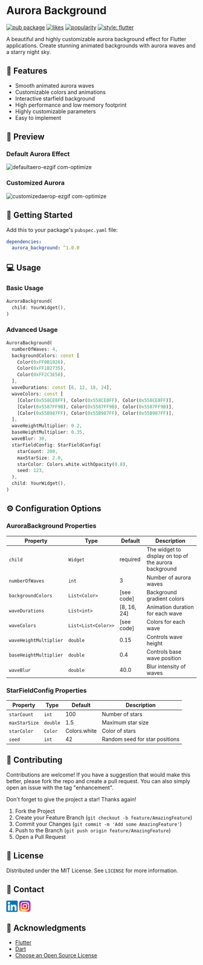 

# Aurora Background

[![pub package](https://img.shields.io/pub/v/aurora_background.svg)](https://pub.dev/packages/aurora_background)
[![likes](https://img.shields.io/pub/likes/aurora_background?label=likes)](https://pub.dev/packages/aurora_background/score)
[![popularity](https://img.shields.io/pub/popularity/aurora_background?label=popularity)](https://pub.dev/packages/aurora_background/score)
[![style: flutter](https://img.shields.io/badge/style-flutter-blue)](https://flutter.dev)

A beautiful and highly customizable aurora background effect for Flutter applications. Create stunning animated backgrounds with aurora waves and a starry night sky.

## 🌟 Features

- Smooth animated aurora waves
- Customizable colors and animations
- Interactive starfield background
- High performance and low memory footprint
- Highly customizable parameters
- Easy to implement

## 📱 Preview

### Default Aurora Effect

 ![defaultaero-ezgif com-optimize](https://github.com/user-attachments/assets/43520f1b-efb1-4865-8a5c-9b76a43ef5df)



### Customized Aurora
![customizedaerop-ezgif com-optimize](https://github.com/user-attachments/assets/89e7a85b-584a-4d92-bce0-6bd814280e23)


## 🚀 Getting Started

Add this to your package's `pubspec.yaml` file:

```yaml
dependencies:
  aurora_background: ^1.0.0
```

## 💻 Usage

### Basic Usage

```dart
AuroraBackground(
  child: YourWidget(),
)
```

### Advanced Usage

```dart
AuroraBackground(
  numberOfWaves: 4,
  backgroundColors: const [
    Color(0xFF0B1026),
    Color(0xFF1B2735),
    Color(0xFF2C3E50),
  ],
  waveDurations: const [6, 12, 18, 24],
  waveColors: const [
    [Color(0x558CE8FF), Color(0x558CE8FF), Color(0x558CE8FF)],
    [Color(0x5587FF9B), Color(0x5587FF9B), Color(0x5587FF9B)],
    [Color(0x55B987FF), Color(0x55B987FF), Color(0x55B987FF)],
  ],
  waveHeightMultiplier: 0.2,
  baseHeightMultiplier: 0.35,
  waveBlur: 30,
  starFieldConfig: StarFieldConfig(
    starCount: 200,
    maxStarSize: 2.0,
    starColor: Colors.white.withOpacity(0.8),
    seed: 123,
  ),
  child: YourWidget(),
)
```

## ⚙️ Configuration Options

### AuroraBackground Properties

| Property | Type | Default | Description |
|----------|------|---------|-------------|
| `child` | `Widget` | required | The widget to display on top of the aurora background |
| `numberOfWaves` | `int` | 3 | Number of aurora waves |
| `backgroundColors` | `List<Color>` | [see code] | Background gradient colors |
| `waveDurations` | `List<int>` | [8, 16, 24] | Animation duration for each wave |
| `waveColors` | `List<List<Color>>` | [see code] | Colors for each wave |
| `waveHeightMultiplier` | `double` | 0.15 | Controls wave height |
| `baseHeightMultiplier` | `double` | 0.4 | Controls base wave position |
| `waveBlur` | `double` | 40.0 | Blur intensity of waves |

### StarFieldConfig Properties

| Property | Type | Default | Description |
|----------|------|---------|-------------|
| `starCount` | `int` | 100 | Number of stars |
| `maxStarSize` | `double` | 1.5 | Maximum star size |
| `starColor` | `Color` | Colors.white | Color of stars |
| `seed` | `int` | 42 | Random seed for star positions |


## 🤝 Contributing

Contributions are welcome! If you have a suggestion that would make this better, please fork the repo and create a pull request. You can also simply open an issue with the tag "enhancement".

Don't forget to give the project a star! Thanks again!

1. Fork the Project
2. Create your Feature Branch (`git checkout -b feature/AmazingFeature`)
3. Commit your Changes (`git commit -m 'Add some AmazingFeature'`)
4. Push to the Branch (`git push origin feature/AmazingFeature`)
5. Open a Pull Request

## 📝 License

Distributed under the MIT License. See `LICENSE` for more information.

## 📧 Contact


<a href="https://www.linkedin.com/in/ahmetbalaman/" target="blank"><img align="center" src="https://github.com/ahmetbalaman/ahmetbalaman/blob/d7890619ee78c566192c8189a3ae35c4459f69d2/assets/linkedln_logo.png" alt="linkedin" height="30" width="30" /></a>
<a href="https://www.instagram.com/ahmet.balamann/" target="blank"><img align="center" src="https://github.com/ahmetbalaman/ahmetbalaman/blob/d7890619ee78c566192c8189a3ae35c4459f69d2/assets/instagram_logo.png" alt="insta" height="30" width="30" /></a>


## 🙏 Acknowledgments

* [Flutter](https://flutter.dev)
* [Dart](https://dart.dev)
* [Choose an Open Source License](https://choosealicense.com)
